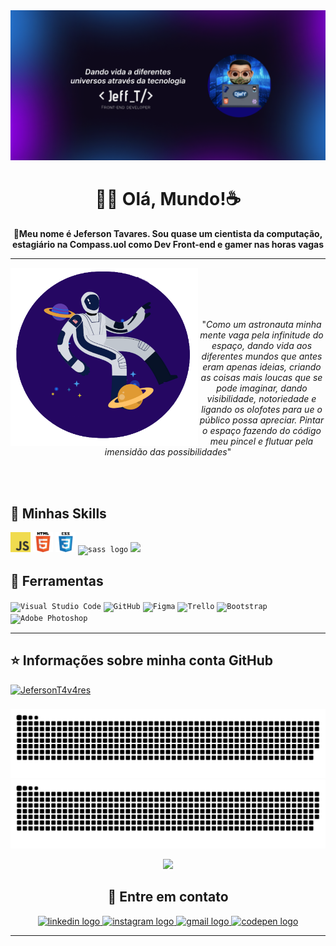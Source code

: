 <img src="./imgs/bg_space.png" min-width="900px" max-width="900px" width="900px">

<h1 align="center">👨‍💻 Olá, Mundo!☕</h1>
<p font-size="18px" align="center"> 🖖<strong>Meu nome é Jeferson Tavares. Sou quase um cientista da computação, estagiário na Compass.uol como Dev Front-end e gamer nas horas vagas</strong></p>

---

<img src="./imgs/space-guy.png" min-width="300px" max-width="300px" width="300px" align="left">

<br><br><br><br>

<p class="bloco" height="18em" align="center">"<em>Como um astronauta minha mente vaga pela infinitude do espaço, dando vida aos diferentes mundos que antes eram apenas ideias, criando as coisas mais loucas que se pode imaginar, dando visibilidade, notoriedade e ligando os olofotes para ue o público possa apreciar. Pintar o espaço fazendo do código meu pincel e flutuar pela imensidão das possibilidades</em>"</p>

<br><br>

## 🚀 Minhas Skills

<div align="left">
<code><img height="32" src="https://raw.githubusercontent.com/github/explore/80688e429a7d4ef2fca1e82350fe8e3517d3494d/topics/javascript/javascript.png" alt="Javascript"/></code>
<code><img height="32" src="https://raw.githubusercontent.com/github/explore/80688e429a7d4ef2fca1e82350fe8e3517d3494d/topics/html/html.png" alt="HTML5"/></code>
<code><img height="32" src="https://raw.githubusercontent.com/github/explore/80688e429a7d4ef2fca1e82350fe8e3517d3494d/topics/css/css.png" alt="CSS"/></code>
<code><img src="https://cdn.jsdelivr.net/gh/devicons/devicon/icons/sass/sass-original.svg" height="40" width="52" alt="sass logo"  /></code>
<code><img src="https://img.icons8.com/color/48/000000/bootstrap.png" height="32"/></code>
</div>


## 💼 Ferramentas

<code>![Visual Studio Code](https://img.shields.io/badge/Visual%20Studio%20Code-0078d7.svg?style=for-the-badge&logo=visual-studio-code&logoColor=white)</code>
<code>![GitHub](https://img.shields.io/badge/github-%23121011.svg?style=for-the-badge&logo=github&logoColor=white)</code>
<code>![Figma](https://img.shields.io/badge/figma-%23F24E1E.svg?style=for-the-badge&logo=figma&logoColor=white)</code>
<code>![Trello](https://img.shields.io/badge/Trello-%23121011.svg?style=for-the-badge&logo=Trello&logoColor=white)</code>
<code>![Bootstrap](https://img.shields.io/badge/bootstrap-%23563D7C.svg?style=for-the-badge&logo=bootstrap&logoColor=white)</code>
<code>![Adobe Photoshop](https://img.shields.io/badge/adobe%20photoshop-%2331A8FF.svg?style=for-the-badge&logo=adobe%20photoshop&logoColor=white)</code>

----

## ⭐ Informações sobre minha conta GitHub

  [![JefersonT4v4res](https://github-readme-stats.vercel.app/api?username=JefersonT4v4res&theme=tokyonight)](https://github.com/anuraghazra/github-readme-stats)

###


![github contribution grid snake animation](https://raw.githubusercontent.com/platane/platane/output/github-contribution-grid-snake-dark.svg#gh-dark-mode-only)![github contribution grid snake animation](https://raw.githubusercontent.com/platane/platane/output/github-contribution-grid-snake.svg#gh-light-mode-only)

<div align="center">
  <img src="https://profile-counter.glitch.me/JefersonT4v4res/count.svg?"  />
</div>



<h2 align="center"> 💬 Entre em contato </h2>

<div align="center">
  <a href="https://www.linkedin.com/in/jeferson-74vares/" target="_blank">
    <img src="https://raw.githubusercontent.com/maurodesouza/profile-readme-generator/master/src/assets/icons/social/linkedin/default.svg" width="52" height="40" alt="linkedin logo"  />
  </a>
  <a href="https://www.instagram.com/jeferson_tavares" target="_blank">
    <img src="https://raw.githubusercontent.com/maurodesouza/profile-readme-generator/master/src/assets/icons/social/instagram/default.svg" width="52" height="40" alt="instagram logo"  />
  </a>
  <a href="mailto:jeff.7avares@gmail.com" target="_blank">
    <img src="https://raw.githubusercontent.com/maurodesouza/profile-readme-generator/master/src/assets/icons/social/gmail/default.svg" width="52" height="40" alt="gmail logo"  />
  </a>
  <a href="https://codepen.io/jefersont4v4res" target="_blank">
    <img src="https://raw.githubusercontent.com/maurodesouza/profile-readme-generator/master/src/assets/icons/social/codepen/default.svg" width="52" height="40" alt="codepen logo"  />
  </a>
</div>

---

